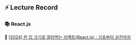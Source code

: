 ## ⚡️ Lecture Record
### 📚 React.js

🔗 [[2024] 한 입 크기로 잘라먹는 리액트(React.js) : 기초부터 실전까지](https://www.inflearn.com/course/한입-리액트/dashboard)
